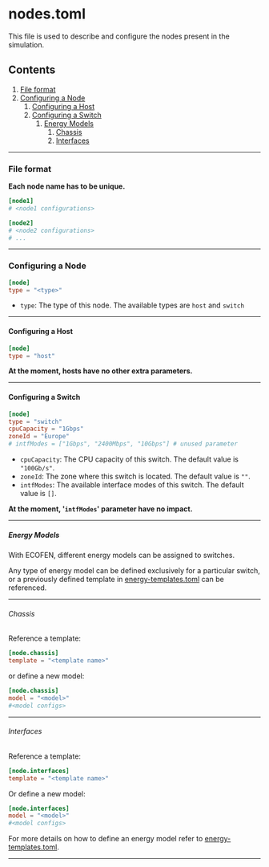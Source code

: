 # nodes.toml

This file is used to describe and configure the nodes present in the simulation. 

## Contents 
1. [File format](#file-format)
2. [Configuring a Node](#configuring-a-node)
    1. [Configuring a Host](#configuring-a-host)
    2. [Configuring a Switch](#configuring-a-switch)
        1. [Energy Models](#energy-models)
            1. [Chassis](#chassis)
            2. [Interfaces](#interfaces)

---

### File format
**Each node name has to be unique.**
```toml
[node1]
# <node1 configurations>

[node2]
# <node2 configurations>
# ...
```

---

### Configuring a Node

```toml
[node]
type = "<type>"
```

- `type`: The type of this node. The available types are `host` and `switch`

---

#### Configuring a Host
```toml
[node]
type = "host"
```

**At the moment, hosts have no other extra parameters.**

---

#### Configuring a Switch
```toml
[node]
type = "switch"
cpuCapacity = "1Gbps"
zoneId = "Europe"
# intfModes = ["1Gbps", "2400Mbps", "10Gbps"] # unused parameter
```

- `cpuCapacity`: The CPU capacity of this switch. The default value is `"100Gb/s"`.
- `zoneId`: The zone where this switch is located. The default value is `""`.
- `intfModes`: The available interface modes of this switch. The default value is `[]`.

**At the moment, '`intfModes`' parameter have no impact.**

---

##### Energy Models
 
With ECOFEN, different energy models can be assigned to switches. 
<!-- A switch can have just a `Chassis` energy model, or both `Chassis` and `Interface` energy models.  -->

Any type of energy model can be defined exclusively for a particular switch, or a previously defined template in [energy-templates.toml](energy-templates.md) can be referenced.

---

###### Chassis
Reference a template:
```toml
[node.chassis]
template = "<template name>"
```

or define a new model:
```toml
[node.chassis]
model = "<model>"
#<model configs>
```

---

###### Interfaces
Reference a template:
```toml
[node.interfaces]
template = "<template name>"
```

Or define a new model:
```toml
[node.interfaces]
model = "<model>"
#<model configs>
```

For more details on how to define an energy model refer to [energy-templates.toml](energy-templates.md).

---
